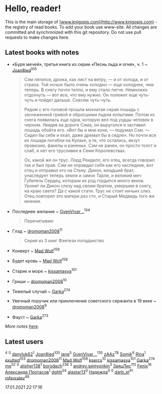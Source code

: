 # Hello, reader!
This is the main storage of [www.knigopis.com](http://www.knigopis.com) - the registry of read books.
To add your book use www-site. All changes are committed and synchronized with this git repository.
Do not use pull requests to make changes here.


## Latest books with notes
* «Буря мечей», третья книга из серии «Песнь льда и огня», ч. 1 ~ [Joan8ied](users/240/2401650-vkontakte)<sup>105</sup>
    > Сэм пятился, дрожа, как лист на ветру, — и от холода, и от страха. Той ночью было очень холодно — еще холоднее, чем теперь. В снегу почти тепло, и ему стало легче. Немножко отдохнуть — вот все, что ему нужно. Он полежит еще чуть-чуть и пойдет дальше. Совсем чуть-чуть.
    > 
    > Рядом с его головой прошла мохнатая серая лошадь с заснеженной гривой и обросшими льдом копытами. Потом из снега появилась еще одна, которую вел под уздцы человек в черном. Увидев на дороге Сэма, он выругался и заставил лошадь обойти его. «Вот бы и мне коня, — подумал Сэм. — Сидел бы себе и ехал, даже дремал бы в седле». Но почти все их лошади погибли на Кулаке, а те, что остались, везут провизию, факелы и раненых. Сэм не ранен, он просто толст и слаб, и нет его трусливее в Семи Королевствах.
    > 
    > Ох, какой же он трус. Лорд Рендилл, его отец, всегда говорил так и был прав. Сэм не оправдал себя как его наследник, вот отец и отправил его на Стену. Дикон, младший брат, унаследует теперь земли и замок Тарли, и великий меч Губитель Сердец, которым их род гордился много веков. Уронит ли Дикон слезу над своим братом, умершим в снегу, на краю света? Да с какой стати. Трус не стоит ничьих слез. Отец повторял это матери раз сто, и Старый Медведь того же мнения.

* Последнее желание ~ [GvenVivar ..](users/158/158266434925901-facebook)<sup>134</sup>
    > Перечитываю

* Глэд ~ [dromoman2008](users/444/44461886-yandex)<sup>11</sup>
    > Серия из 3 книг
    > Фэнтези попаданство

* Конверт ~ [Mad Wolf](users/947/94738840-vkontakte)<sup>159</sup>

* Будет кровь ~ [Mad Wolf](users/947/94738840-vkontakte)<sup>158</sup>

* Старик и море ~ [kissamasya](users/684/68439978-vkontakte)<sup>101</sup>

* Гриши ~ [dromoman2008](users/444/44461886-yandex)<sup>10</sup>

* Тяжелый случай ~ [Garka](users/115/115753719718250012620-google)<sup>274</sup>

* Увечный поручик или приключение советского сержанта в 19 веке ~ [dromoman2008](users/444/44461886-yandex)<sup>9</sup>

* Фауст ~ [Garka](users/115/115753719718250012620-google)<sup>273</sup>


_More notes [here](latest_books_with_notes.md)._


## Latest users
[](users/271/2710776892572610-facebook)<sup>4</sup> 
[](users/204/204820758928251021-mailru)<sup>0</sup> 
[danyluk62](users/374/374149854-vkontakte)<sup>1</sup> 
[Joan8ied](users/240/2401650-vkontakte)<sup>105</sup> 
[jane](users/113/113479058458145129271-google)<sup>5</sup> 
[GvenVivar ..](users/158/158266434925901-facebook)<sup>135</sup> 
[zAAz](users/202/202248233-vkontakte)<sup>78</sup> 
[Somik](users/100/100006761945842-facebook)<sup>6</sup> 
[Rina](users/102/102857111133378678801-google)<sup>1</sup> 
[exulted](users/100/100599204551896265722-google)<sup>153</sup> 
[dromoman2008](users/444/44461886-yandex)<sup>11</sup> 
[Mad Wolf](users/947/94738840-vkontakte)<sup>159</sup> 
[ksercs](users/113/113010305809091482859-google)<sup>10</sup> 
[kissamasya](users/684/68439978-vkontakte)<sup>101</sup> 
[Garka](users/115/115753719718250012620-google)<sup>274</sup> 
[me](users/381/381417697-yandex)<sup>52</sup> 
[](users/111/111684698299760577816-google)<sup>0</sup> 
[alisher138](users/186/186717452-vkontakte)<sup>1</sup> 
[borodach](users/157/15706320-vkontakte)<sup>236</sup> 
[](users/105/105111610427730505830-google)<sup>3</sup> 
[andrey.semyonkin](users/131/1317010534-yandex)<sup>3</sup> 
[ЗаяцЛис](users/112/112388384595246311466-google)<sup>115</sup> 
[Fenix](users/111/111367585493471720963-google)<sup>16</sup> 
[Александр Протасов](users/747/7476864-vkontakte)<sup>1</sup> 
[dghtt](users/233/233860015-vkontakte)<sup>34</sup> 
[alastar13](users/139/139267376-vkontakte)<sup>0</sup> 
[Надежда](users/459/45982434-vkontakte)<sup>0</sup> 
[](users/387/387727576-vkontakte)<sup>0</sup> 
[darb_el](users/184/184135339-vkontakte)<sup>41</sup> 
[mfevralev](users/140/140966150-vkontakte)<sup>48</sup> 


_17.01.2021 22:17:16_

